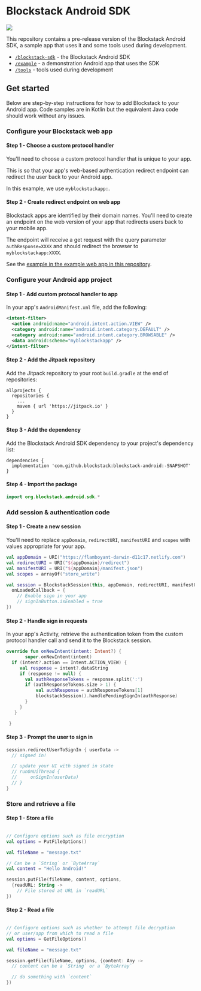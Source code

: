 # Blockstack Android SDK

[![](https://jitpack.io/v/blockstack/blockstack-android.svg)](https://jitpack.io/#blockstack/blockstack-android)

This repository contains a pre-release version of the Blockstack Android SDK, a sample app that uses it and some tools used during development.

- [`/blockstack-sdk`](blockstack-sdk/) - the Blockstack Android SDK
- [`/example`](example/) - a demonstration Android app that uses the SDK
- [`/tools`](tools/) - tools used during development


## Get started

Below are step-by-step instructions for how to add Blockstack to your
Android app. Code samples are in Kotlin but the equivalent Java code should
work without any issues.

### Configure your Blockstack web app

#### Step 1 - Choose a custom protocol handler

You'll need to choose a custom protocol handler that is unique to your app.

This is so that your app's web-based authentication redirect endpoint can redirect the user
back to your Android app.

In this example, we use `myblockstackapp:`.

#### Step 2 - Create redirect endpoint on web app

 Blockstack apps are identified by their domain names. You'll need to
 create an endpoint on the web version of your app that redirects users back
 to your mobile app.

 The endpoint will receive a get request with the query parameter `authResponse=XXXX`
 and should redirect the browser to `myblockstackapp:XXXX`.

 See the [example in the example web app in this repository](tools/blockstack-android-web-app/public/redirect.html).

### Configure your Android app project

#### Step 1 - Add custom protocol handler to app

In your app's `AndroidManifest.xml` file, add the following:

```XML
<intent-filter>
  <action android:name="android.intent.action.VIEW" />
  <category android:name="android.intent.category.DEFAULT" />
  <category android:name="android.intent.category.BROWSABLE" />
  <data android:scheme="myblockstackapp" />
</intent-filter>
```

#### Step 2 - Add the Jitpack repository

Add the Jitpack repository to your root `build.gradle` at the end of repositories:

```JS
allprojects {
  repositories {
    ...
    maven { url 'https://jitpack.io' }
  }
}
```

#### Step 3 - Add the dependency

Add the Blockstack Android SDK dependency to your project's dependency list:

```JS
dependencies {
  implementation 'com.github.blockstack:blockstack-android:-SNAPSHOT'
}
```

#### Step 4 - Import the package

```Kotlin
import org.blockstack.android.sdk.*
```


### Add session & authentication code

#### Step 1 - Create a new session

You'll need to replace `appDomain`, `redirectURI`, `manifestURI` and `scopes`
with values appropriate for your app.

```Kotlin
val appDomain = URI("https://flamboyant-darwin-d11c17.netlify.com")
val redirectURI = URI("${appDomain}/redirect")
val manifestURI = URI("${appDomain}/manifest.json")
val scopes = arrayOf("store_write")

val session = BlockstackSession(this, appDomain, redirectURI, manifestURI, scopes,
  onLoadedCallback = {
    // Enable sign in your app
    // signInButton.isEnabled = true
})
```

#### Step 2 - Handle sign in requests

In your app's Activity, retrieve the authentication token
from the custom protocol handler call and send it to the
Blockstack session.

```Kotlin
override fun onNewIntent(intent: Intent?) {
       super.onNewIntent(intent)  
  if (intent?.action == Intent.ACTION_VIEW) {
     val response = intent?.dataString
     if (response != null) {
       val authResponseTokens = response.split(':')
       if (authResponseTokens.size > 1) {
           val authResponse = authResponseTokens[1]
           blockstackSession().handlePendingSignIn(authResponse)
       }
     }
   }

 }
```


#### Step 3 - Prompt the user to sign in

```Kotlin
session.redirectUserToSignIn { userData ->
  // signed in!

  // update your UI with signed in state
  // runOnUiThread {
  //     onSignIn(userData)
  // }
}
```

### Store and retrieve a file

#### Step 1 - Store a file

```Kotlin

// Configure options such as file encryption
val options = PutFileOptions()

val fileName = "message.txt"

// Can be a `String` or `ByteArray`
val content = "Hello Android!"

session.putFile(fileName, content, options,
  {readURL: String ->
    // File stored at URL in `readURL`
})
```

#### Step 2 - Read a file

```Kotlin

// Configure options such as whether to attempt file decryption
// or user/app from which to read a file
val options = GetFileOptions()

val fileName = "message.txt"

session.getFile(fileName, options, {content: Any ->
  // content can be a `String` or a `ByteArray`

  // do something with `content`
})
```
